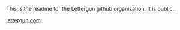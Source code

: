 This is the readme for the Lettergun github organization. It is public.

[lettergun.com](lettergun.com)
